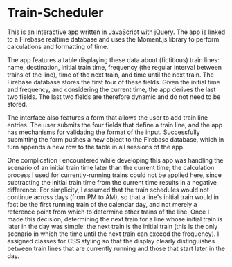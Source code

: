 # Train-Scheduler

This is an interactive app written in JavaScript with jQuery. The app is linked to a Firebase realtime database and uses the Moment.js library to perform calculations and formatting of time. 

The app features a table displaying these data about (fictitious) train lines: name, destination, initial train time, frequency (the regular interval between trains of the line), time of the next train, and time until the next train. The Firebase database stores the first four of these fields. Given the initial time and frequency, and considering the current time, the app derives the last two fields. The last two fields are therefore dynamic and do not need to be stored. 

The interface also features a form that allows the user to add train line entries. The user submits the four fields that define a train line, and the app has mechanisms for validating the format of the input. Successfully submitting the form pushes a new object to the Firebase database, which in turn appends a new row to the table in all sessions of the app. 

One complication I encountered while developing this app was handling the scenario of an initial train time later than the current time; the calculation process I used for currently-running trains could not be applied here, since subtracting the initial train time from the current time results in a negative difference. For simplicity, I assumed that the train schedules would not continue across days (from PM to AM), so that a line's initial train would in fact be the first running train of the calendar day, and not merely a reference point from which to determine other trains of the line. Once I made this decision, determining the next train for a line whose initial train is later in the day was simple: the next train is the initial train (this is the only scenario in which the time until the next train can exceed the frequency). I assigned classes for CSS styling so that the display clearly distinguishes between train lines that are currently running and those that start later in the day. 

